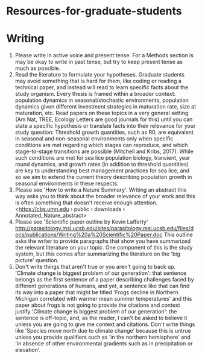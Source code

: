 # Resources-for-graduate-students

# Writing
1. Please write in active voice and present tense. For a Methods section is may be okay to write in past tense, but try to keep present tense as much as possible.
1. Read the literature to formulate your hypotheses. Graduate students may avoid something that is hard for them, like coding or reading a technical paper, and instead will read to learn specific facts about the study organism. Every thesis is framed within a broader context: population dynamics in seasonal/stochastic environments, population dynamics given different investment strategies in maturation rate, size at maturation, etc. Read papers on these topics in a very general setting (Am Nat, TREE, Ecology Letters are good journals for this) until you can state a specific hypothesis or translate facts into their relevance for your study question: Threshold growth quantities, such as R0, are equivalent in seasonal and non-seasonal environments only when specific conditions are met regarding which stages can reproduce, and which stage-to-stage transitions are possible (Mitchell and Kribs, 2017). While such conditions are met for sea lice population biology, transient, year round dynamics, and growth rates (in addition to threshold quantities) are key to understanding best management practices for sea lice, and so we aim to extend the current theory describing population growth in seasonal environments in these respects.
1. Please see 'How to write a Nature Summary'. Writing an abstract this way asks you to think about the broader relevance of your work and this is often something that doesn't receive enough attention. <https://cbs.umn.edu › public › downloads › Annotated_Nature_abstract>
1. Please see 'Scientific paper outline by Kevin Lafferty' <http://parasitology.msi.ucsb.edu/sites/parasitology.msi.ucsb.edu/files/docs/publications/Writing%20a%20Scientific%20Paper.doc> This outline asks the writer to provide paragraphs that show you have summarized the relevant literature on your topic. One component of this is the study system, but this comes after summarizing the literature on the 'big picture' question.
1. Don't write things that aren't true or you aren't going to back up. 'Climate change is biggest problem of our generation': that sentence belongs as the first sentence of a paper describing challenges faced by different generations of humans, and yet, a sentence like that can find its way into a paper that might be titled 'Frogs decline in Northern Michigan correlated with warmer mean summer temperatures' and this paper about frogs is not going to provide the citations and context justify 'Climate change is biggest problem of our generation': the sentence is off-topic, and, as the reader, I can't be asked to believe it unless you are going to give me context and citations. Don't write things like 'Species move north due to climate change' because this is untrue unless you provide qualifiers such as 'in the northern hemisphere' and 'in absence of other environmental gradients such as in precipitation or elevation'.
